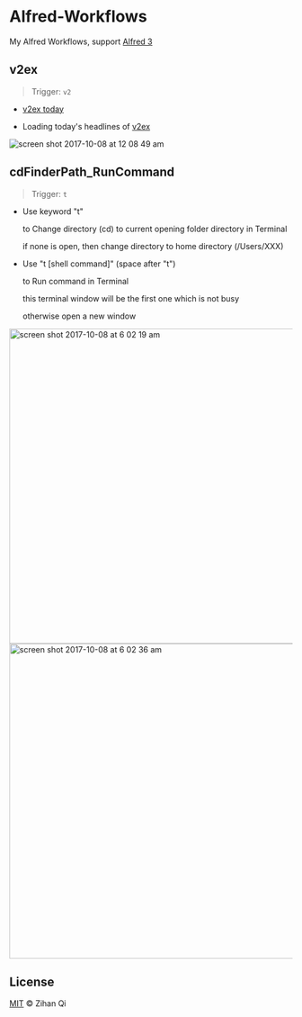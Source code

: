 # Alfred-Workflows
My Alfred Workflows, support [Alfred 3](https://www.alfredapp.com)

## v2ex

> Trigger: `v2`

- [v2ex today](https://www.v2ex.com)

- Loading today's headlines of [v2ex](https://www.v2ex.com)

![screen shot 2017-10-08 at 12 08 49 am](https://user-images.githubusercontent.com/25029380/31312386-d4629a14-abc1-11e7-8065-81b66ee8b803.png)

## cdFinderPath_RunCommand

> Trigger: `t`

- Use keyword "t"

  to Change directory (cd) to current opening folder directory in Terminal

  if none is open, then change directory to home directory (/Users/XXX)

- Use "t [shell command]" (space after "t")

  to Run command in Terminal
  
  this terminal window will be the first one which is not busy
  
  otherwise open a new window
  
<img width="560" alt="screen shot 2017-10-08 at 6 02 19 am" src="https://user-images.githubusercontent.com/25029380/31313833-2f68ff98-abef-11e7-8a5d-e0c7c0396089.png">
  
<img width="560" alt="screen shot 2017-10-08 at 6 02 36 am" src="https://user-images.githubusercontent.com/25029380/31313829-186b3fae-abef-11e7-91a7-da388327ab76.png">

## License

[MIT](https://github.com/MuteBardTison/Alfred-Workflows/blob/master/LICENSE) © Zihan Qi

